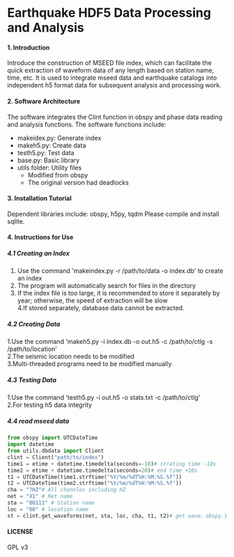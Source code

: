# Earthquake HDF5 Data Processing and Analysis
#### 1. Introduction
Introduce the construction of MSEED file index, which can facilitate the quick extraction of waveform data of any length based on station name, time, etc. It is used to integrate mseed data and earthquake catalogs into independent h5 format data for subsequent analysis and processing work.

#### 2. Software Architecture
The software integrates the Clint function in obspy and phase data reading and analysis functions. The software functions include:
- makeidex.py: Generate index
- makeh5.py: Create data
- testh5.py: Test data
- base.py: Basic library
- utils folder: Utility files 
   - Modified from obspy 
   - The original version had deadlocks

#### 3. Installation Tutorial
Dependent libraries include: obspy, h5py, tqdm Please compile and install sqlite.

#### 4. Instructions for Use
##### 4.1 Creating an Index  
1. Use the command 'makeindex.py -r /path/to/data -o index.db' to create an index  
2. The program will automatically search for files in the directory  
3. If the index file is too large, it is recommended to store it separately by year; otherwise, the speed of extraction will be slow  
4.If stored separately, database data cannot be extracted.

##### 4.2 Creating Data   
1.Use the command 'makeh5.py -i index.db -o out.h5 -c /path/to/ctlg -s /path/to/location'   
2.The seismic location needs to be modified    
3.Multi-threaded programs need to be modified manually  

##### 4.3 Testing Data   
1.Use the command 'testh5.py -i out.h5 -o stats.txt -c /path/to/ctlg'   
2.For testing h5 data integrity

##### 4.4 read mseed data 
```python 
from obspy import UTCDateTime
import datetime  
from utils.dbdata import Client 
clint = Client("path/to/index")
time1 = etime + datetime.timedelta(seconds=-10)# strating time -10s
time2 = etime + datetime.timedelta(seconds=20)# end time +20s
t1 = UTCDateTime(time1.strftime("%Y/%m/%dT%H:%M:%S.%f")) 
t2 = UTCDateTime(time2.strftime("%Y/%m/%dT%H:%M:%S.%f"))  
cha = "?HZ"# All channles including HZ
net = "X1" # Net name
sta = "00111" # Station name
loc = "00" # location name
st = clint.get_waveforms(net, sta, loc, cha, t1, t2)# get wave，obspy.Stream
```


#### LICENSE 
GPL v3
